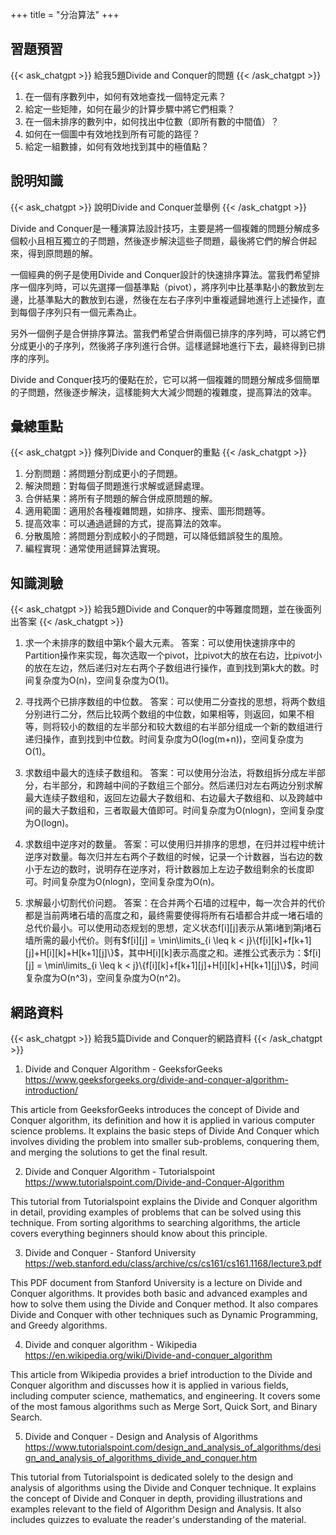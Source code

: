 +++
title = "分治算法"
+++
## 習題預習
{{< ask_chatgpt >}}
給我5題Divide and Conquer的問題
{{< /ask_chatgpt >}}



1. 在一個有序數列中，如何有效地查找一個特定元素？
2. 給定一些矩陣，如何在最少的計算步驟中將它們相乘？
3. 在一個未排序的數列中，如何找出中位數（即所有數的中間值）？
4. 如何在一個圖中有效地找到所有可能的路徑？
5. 給定一組數據，如何有效地找到其中的極值點？   

## 說明知識
{{< ask_chatgpt >}}
說明Divide and Conquer並舉例
{{< /ask_chatgpt >}}



Divide and Conquer是一種演算法設計技巧，主要是將一個複雜的問題分解成多個較小且相互獨立的子問題，然後逐步解決這些子問題，最後將它們的解合併起來，得到原問題的解。

一個經典的例子是使用Divide and Conquer設計的快速排序算法。當我們希望排序一個序列時，可以先選擇一個基準點（pivot），將序列中比基準點小的數放到左邊，比基準點大的數放到右邊，然後在左右子序列中重複遞歸地進行上述操作，直到每個子序列只有一個元素為止。

另外一個例子是合併排序算法。當我們希望合併兩個已排序的序列時，可以將它們分成更小的子序列，然後將子序列進行合併。這樣遞歸地進行下去，最終得到已排序的序列。

Divide and Conquer技巧的優點在於，它可以將一個複雜的問題分解成多個簡單的子問題，然後逐步解決，這樣能夠大大減少問題的複雜度，提高算法的效率。   

## 彙總重點
{{< ask_chatgpt >}}
條列Divide and Conquer的重點
{{< /ask_chatgpt >}}



1. 分割問題：將問題分割成更小的子問題。
2. 解決問題：對每個子問題進行求解或遞歸處理。
3. 合併結果：將所有子問題的解合併成原問題的解。
4. 適用範圍：適用於各種複雜問題，如排序、搜索、圖形問題等。
5. 提高效率：可以通過遞歸的方式，提高算法的效率。
6. 分散風險：將問題分割成較小的子問題，可以降低錯誤發生的風險。
7. 編程實現：通常使用遞歸算法實現。   

## 知識測驗
{{< ask_chatgpt >}}
給我5題Divide and Conquer的中等難度問題，並在後面列出答案
{{< /ask_chatgpt >}}



1. 求一个未排序的数组中第k个最大元素。
答案：可以使用快速排序中的Partition操作来实现，每次选取一个pivot，比pivot大的放在右边，比pivot小的放在左边，然后递归对左右两个子数组进行操作，直到找到第k大的数。时间复杂度为O(n)，空间复杂度为O(1)。

2. 寻找两个已排序数组的中位数。
答案：可以使用二分查找的思想，将两个数组分别进行二分，然后比较两个数组的中位数，如果相等，则返回，如果不相等，则将较小的数组的左半部分和较大数组的右半部分组成一个新的数组进行递归操作，直到找到中位数。时间复杂度为O(log(m+n))，空间复杂度为O(1)。

3. 求数组中最大的连续子数组和。
答案：可以使用分治法，将数组拆分成左半部分，右半部分，和跨越中间的子数组三个部分。然后递归对左右两边分别求解最大连续子数组和，返回左边最大子数组和、右边最大子数组和、以及跨越中间的最大子数组和，三者取最大值即可。时间复杂度为O(nlogn)，空间复杂度为O(logn)。

4. 求数组中逆序对的数量。
答案：可以使用归并排序的思想，在归并过程中统计逆序对数量。每次归并左右两个子数组的时候，记录一个计数器，当右边的数小于左边的数时，说明存在逆序对，将计数器加上左边子数组剩余的长度即可。时间复杂度为O(nlogn)，空间复杂度为O(n)。

5. 求解最小切割代价问题。
答案：在合并两个石墙的过程中，每一次合并的代价都是当前两堵石墙的高度之和，最终需要使得将所有石墙都合并成一堵石墙的总代价最小。可以使用动态规划的思想，定义状态f[i][j]表示从第i堵到第j堵石墙所需的最小代价。则有$f[i][j] = \min\limits_{i \leq k < j}\{f[i][k]+f[k+1][j]+H[i][k]+H[k+1][j]\}$，其中H[i][k]表示高度之和。递推公式表示为：$f[i][j] = \min\limits_{i \leq k < j}\{f[i][k]+f[k+1][j]+H[i][k]+H[k+1][j]\}$，时间复杂度为O(n^3)，空间复杂度为O(n^2)。   

## 網路資料
{{< ask_chatgpt >}}
給我5篇Divide and Conquer的網路資料
{{< /ask_chatgpt >}}



1. Divide and Conquer Algorithm - GeeksforGeeks
https://www.geeksforgeeks.org/divide-and-conquer-algorithm-introduction/

This article from GeeksforGeeks introduces the concept of Divide and Conquer algorithm, its definition and how it is applied in various computer science problems. It explains the basic steps of Divide And Conquer which involves dividing the problem into smaller sub-problems, conquering them, and merging the solutions to get the final result.

2. Divide and Conquer Algorithm - Tutorialspoint
https://www.tutorialspoint.com/Divide-and-Conquer-Algorithm

This tutorial from Tutorialspoint explains the Divide and Conquer algorithm in detail, providing examples of problems that can be solved using this technique. From sorting algorithms to searching algorithms, the article covers everything beginners should know about this principle.

3. Divide and Conquer - Stanford University
https://web.stanford.edu/class/archive/cs/cs161/cs161.1168/lecture3.pdf

This PDF document from Stanford University is a lecture on Divide and Conquer algorithms. It provides both basic and advanced examples and how to solve them using the Divide and Conquer method. It also compares Divide and Conquer with other techniques such as Dynamic Programming, and Greedy algorithms.

4. Divide and conquer algorithm - Wikipedia
https://en.wikipedia.org/wiki/Divide-and-conquer_algorithm

This article from Wikipedia provides a brief introduction to the Divide and Conquer algorithm and discusses how it is applied in various fields, including computer science, mathematics, and engineering. It covers some of the most famous algorithms such as Merge Sort, Quick Sort, and Binary Search.

5. Divide and Conquer - Design and Analysis of Algorithms
https://www.tutorialspoint.com/design_and_analysis_of_algorithms/design_and_analysis_of_algorithms_divide_and_conquer.htm

This tutorial from Tutorialspoint is dedicated solely to the design and analysis of algorithms using the Divide and Conquer technique. It explains the concept of Divide and Conquer in depth, providing illustrations and examples relevant to the field of Algorithm Design and Analysis. It also includes quizzes to evaluate the reader's understanding of the material.   

